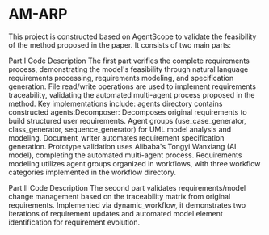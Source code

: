 # AM-ARP
This project is constructed based on AgentScope to validate the feasibility of the method proposed in the paper. It consists of two main parts:

Part I Code Description
    The first part verifies the complete requirements process, demonstrating the model's feasibility through natural language requirements processing, requirements modeling, and specification generation. File read/write operations are used to implement requirements traceability, validating the automated multi-agent process proposed in the method. Key implementations include:
     agents directory contains constructed agents:Decomposer: Decomposes original requirements to build structured user requirements. Agent groups (use_case_generator, class_generator, sequence_generator) for UML model analysis and modeling. Document_writer automates requirement specification generation. Prototype validation uses Alibaba's Tongyi Wanxiang (AI model), completing the automated multi-agent process. Requirements modeling utilizes agent groups organized in workflows, with three workflow categories implemented in the workflow directory.

Part II Code Description
    The second part validates requirements/model change management based on the traceability matrix from original requirements. Implemented via dynamic_workflow, it demonstrates two iterations of requirement updates and automated model element identification for requirement evolution.
